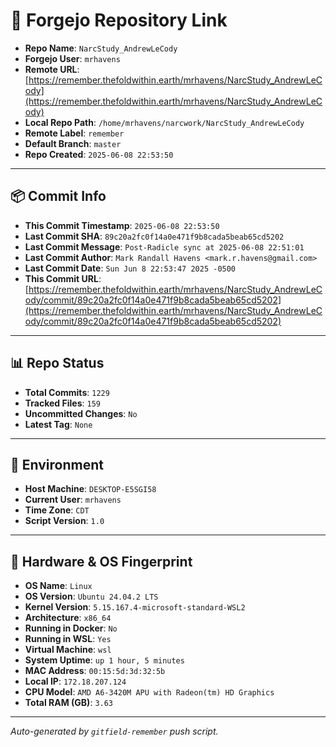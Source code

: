 # 🔗 Forgejo Repository Link

- **Repo Name**: `NarcStudy_AndrewLeCody`
- **Forgejo User**: `mrhavens`
- **Remote URL**: [https://remember.thefoldwithin.earth/mrhavens/NarcStudy_AndrewLeCody](https://remember.thefoldwithin.earth/mrhavens/NarcStudy_AndrewLeCody)
- **Local Repo Path**: `/home/mrhavens/narcwork/NarcStudy_AndrewLeCody`
- **Remote Label**: `remember`
- **Default Branch**: `master`
- **Repo Created**: `2025-06-08 22:53:50`

---

## 📦 Commit Info

- **This Commit Timestamp**: `2025-06-08 22:53:50`
- **Last Commit SHA**: `89c20a2fc0f14a0e471f9b8cada5beab65cd5202`
- **Last Commit Message**: `Post-Radicle sync at 2025-06-08 22:51:01`
- **Last Commit Author**: `Mark Randall Havens <mark.r.havens@gmail.com>`
- **Last Commit Date**: `Sun Jun 8 22:53:47 2025 -0500`
- **This Commit URL**: [https://remember.thefoldwithin.earth/mrhavens/NarcStudy_AndrewLeCody/commit/89c20a2fc0f14a0e471f9b8cada5beab65cd5202](https://remember.thefoldwithin.earth/mrhavens/NarcStudy_AndrewLeCody/commit/89c20a2fc0f14a0e471f9b8cada5beab65cd5202)

---

## 📊 Repo Status

- **Total Commits**: `1229`
- **Tracked Files**: `159`
- **Uncommitted Changes**: `No`
- **Latest Tag**: `None`

---

## 🧭 Environment

- **Host Machine**: `DESKTOP-E5SGI58`
- **Current User**: `mrhavens`
- **Time Zone**: `CDT`
- **Script Version**: `1.0`

---

## 🧬 Hardware & OS Fingerprint

- **OS Name**: `Linux`
- **OS Version**: `Ubuntu 24.04.2 LTS`
- **Kernel Version**: `5.15.167.4-microsoft-standard-WSL2`
- **Architecture**: `x86_64`
- **Running in Docker**: `No`
- **Running in WSL**: `Yes`
- **Virtual Machine**: `wsl`
- **System Uptime**: `up 1 hour, 5 minutes`
- **MAC Address**: `00:15:5d:3d:32:5b`
- **Local IP**: `172.18.207.124`
- **CPU Model**: `AMD A6-3420M APU with Radeon(tm) HD Graphics`
- **Total RAM (GB)**: `3.63`

---

_Auto-generated by `gitfield-remember` push script._
